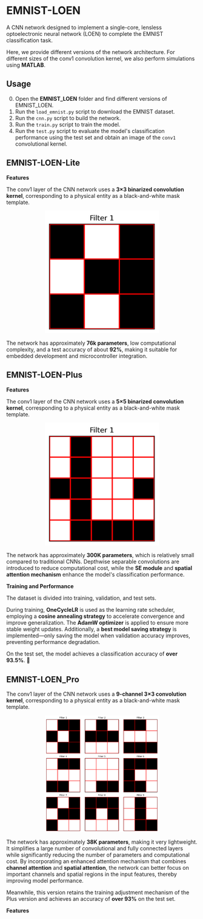 # EMNIST-LOEN

A CNN network designed to implement a single-core, lensless optoelectronic neural network (LOEN) to complete the EMNIST classification task.

Here, we provide different versions of the network architecture. For different sizes of the conv1 convolution kernel, we also perform simulations using **MATLAB**.

## Usage

0. Open the **EMNIST_LOEN** folder and find different versions of EMNIST_LOEN.
1. Run the `load_emnist.py` script to download the EMNIST dataset.  
2. Run the `cnn.py` script to build the network.  
3. Run the `train.py` script to train the model.  
4. Run the `test.py` script to evaluate the model's classification performance using the test set and obtain an image of the `conv1` convolutional kernel.

## EMNIST-LOEN-Lite

****Features****

The conv1 layer of the CNN network uses a **3×3 binarized convolution kernel**, corresponding to a physical entity as a black-and-white mask template.  

<p align="center">
  <img src="images/lite_conv1_filter.png" alt="conv1 filter" width="300" />
</p>

The network has approximately **76k parameters**, low computational complexity, and a test accuracy of about **92%**, making it suitable for embedded development and microcontroller integration.

## EMNIST-LOEN-Plus

****Features****

The conv1 layer of the CNN network uses a **5×5 binarized convolution kernel**, corresponding to a physical entity as a black-and-white mask template.  

<p align="center">
  <img src="images/plus_conv1_filter.png" alt="conv1 filter" width="300" />
</p>

The network has approximately **300K parameters**, which is relatively small compared to traditional CNNs. Depthwise separable convolutions are introduced to reduce computational cost, while the **SE module** and **spatial attention mechanism** enhance the model's classification performance.

****Training and Performance****

The dataset is divided into training, validation, and test sets.  

During training, **OneCycleLR** is used as the learning rate scheduler, employing a **cosine annealing strategy** to accelerate convergence and improve generalization. The **AdamW optimizer** is applied to ensure more stable weight updates.  Additionally, a **best model saving strategy** is implemented—only saving the model when validation accuracy improves, preventing performance degradation.  

On the test set, the model achieves a classification accuracy of **over 93.5%**. 🚀

## EMNIST-LOEN_Pro

The conv1 layer of the CNN network uses a **9-channel 3×3 convolution kernel**, corresponding to a physical entity as a black-and-white mask template.

<p align="center">
  <img src="images/pro_conv1_filter.png" alt="conv1 filter" width="300" />
</p>

The network has approximately **38K parameters**, making it very lightweight. It simplifies a large number of convolutional and fully connected layers while significantly reducing the number of parameters and computational cost. By incorporating an enhanced attention mechanism that combines **channel attention** and **spatial attention**, the network can better focus on important channels and spatial regions in the input features, thereby improving model performance.

Meanwhile, this version retains the training adjustment mechanism of the Plus version and achieves an accuracy of **over 93%** on the test set.

****Features****

